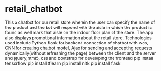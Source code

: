# retail_chatbot
This a chatbot for our retail store wherein the user can specify the name of the product and the bot will respond with the aisle in which the product is found as well mark that aisle on the indoor floor plan of the store. The app also displays promotional information about the retail store. Technologies used include Python-flask for backend connection of chatbot with web, CNN for creating chatbot model, Ajax for sending and accepting requests dynamically(without refreshing the page) between the client and the server and jquery,html5, css and bootstrap for developing the frontend
pip install tensorflow
pip install tflearn
pip install nltk
pip install flask

